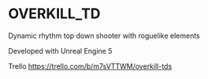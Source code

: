 # OVERKILL_TD

Dynamic rhythm top down shooter with roguelike elements

Developed with Unreal Engine 5

Trello https://trello.com/b/m7sVTTWM/overkill-tds

